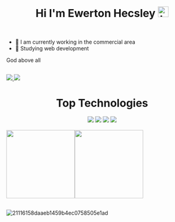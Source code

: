 ## <h1 align="center">Hi I'm Ewerton Hecsley <img src="https://user-images.githubusercontent.com/1303154/88677602-1635ba80-d120-11ea-84d8-d263ba5fc3c0.gif" width="28px" alt="hi"></h1>


<p align="center"Technologist in Systems Analysis and Development and in constant learning. Evolve is the way.  </p><br/>


- 🔭 I am currently working in the commercial area
- 🌱 Studying web development

God above all


##

<div> 
  <a href="https://www.linkedin.com/in/ewerton-hecsley-8a613992?trk" target="_blank"> <img src="https://img.shields.io/badge/-LinkedIn-%230077B5?style=for-the-badge&logo=linkedin&logoColor=white" target="_blank"> </a>
  <a href="https://instagram.com/ewerton_hecsley" target="_blank"><img src="https://img.shields.io/badge/-Instagram-%23E4405F?style=for-the-badge&logo=instagram&logoColor=white" target="_blank"> </a>
</div>   

<h1 align="center"> Top Technologies </h1>

<div align="center">
  <img src="https://img.shields.io/badge/-Javascript-F0DB4F?style=for-the-badge&labelColor=black&logo=javascript&logoColor=F0DB4F&r" />
  <img src="https://img.shields.io/badge/-React-61DBFB?style=for-the-badge&labelColor=black&logo=react&logoColor=61DBFB" />
  <img src="https://img.shields.io/badge/-Typescript-007acc?style=for-the-badge&labelColor=black&logo=typescript&logoColor=007acc" />
  <img src="https://img.shields.io/badge/-Nodejs-3C873A?style=for-the-badge&labelColor=black&logo=node.js&logoColor=3C873A" />
</div>

<br>



<div style="display: flex"; 
   <a href="https://github.com/EwertonHecsley">
   <img height="180em" src="https://github-readme-stats.vercel.app/api?username=EwertonHecsley&show_icons=true&theme=dark&include_all_commits=true&count_private=true"/>
  <img height="180em" src="https://github-readme-stats.vercel.app/api/top-langs/?username=EwertonHecsley&layout=compact&langs_count=7&theme=dark"/>
</div>



##



![21116158daaeb1459b4ec0758505e1ad](https://user-images.githubusercontent.com/114318366/218260732-397e3bfc-9bd9-4eb8-bf31-3428b29c349a.gif)
